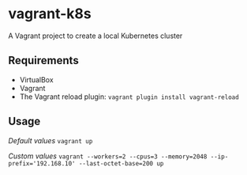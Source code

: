 # vagrant-k8s
A Vagrant project to create a local Kubernetes cluster

## Requirements
 - VirtualBox
 - Vagrant
 - The Vagrant reload plugin: `vagrant plugin install vagrant-reload`

## Usage
*Default values*
`vagrant up`

*Custom values*
`vagrant --workers=2 --cpus=3 --memory=2048 --ip-prefix='192.168.10' --last-octet-base=200 up`